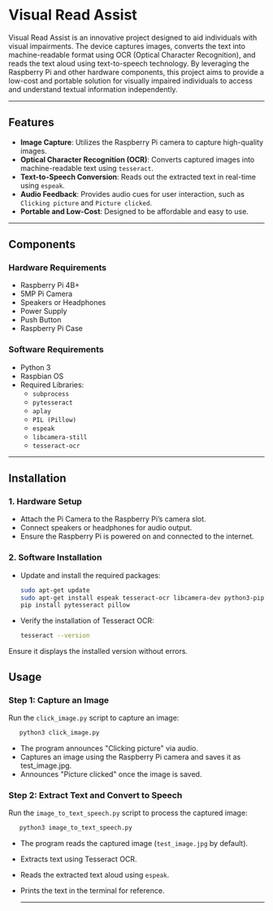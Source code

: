 # Visual Read Assist

Visual Read Assist is an innovative project designed to aid individuals with visual impairments. The device captures images, converts the text into machine-readable format using OCR (Optical Character Recognition), and reads the text aloud using text-to-speech technology. By leveraging the Raspberry Pi and other hardware components, this project aims to provide a low-cost and portable solution for visually impaired individuals to access and understand textual information independently.

---

## Features

- **Image Capture**: Utilizes the Raspberry Pi camera to capture high-quality images.
- **Optical Character Recognition (OCR)**: Converts captured images into machine-readable text using `tesseract`.
- **Text-to-Speech Conversion**: Reads out the extracted text in real-time using `espeak`.
- **Audio Feedback**: Provides audio cues for user interaction, such as `Clicking picture` and `Picture clicked`.
- **Portable and Low-Cost**: Designed to be affordable and easy to use.

---

## Components

### Hardware Requirements
- Raspberry Pi 4B+
- 5MP Pi Camera
- Speakers or Headphones
- Power Supply
- Push Button
- Raspberry Pi Case

### Software Requirements
- Python 3
- Raspbian OS
- Required Libraries:
  - `subprocess`
  - `pytesseract`
  - `aplay`
  - `PIL (Pillow)`
  - `espeak`
  - `libcamera-still`
  - `tesseract-ocr`

---

## Installation

### 1. Hardware Setup
- Attach the Pi Camera to the Raspberry Pi’s camera slot.
- Connect speakers or headphones for audio output.
- Ensure the Raspberry Pi is powered on and connected to the internet.

### 2. Software Installation
- Update and install the required packages:
  ```bash
  sudo apt-get update
  sudo apt-get install espeak tesseract-ocr libcamera-dev python3-pip
  pip install pytesseract pillow

- Verify the installation of Tesseract OCR:
  ```bash
  tesseract --version
Ensure it displays the installed version without errors.

## Usage

### Step 1: Capture an Image
Run the `click_image.py` script to capture an image:
 ```bash
    python3 click_image.py
```
- The program announces "Clicking picture" via audio.
- Captures an image using the Raspberry Pi camera and saves it as test_image.jpg.
- Announces "Picture clicked" once the image is saved.

### Step 2: Extract Text and Convert to Speech
Run the `image_to_text_speech.py` script to process the captured image:
 ```bash
    python3 image_to_text_speech.py
```
- The program reads the captured image (`test_image.jpg` by default).
- Extracts text using Tesseract OCR.
- Reads the extracted text aloud using `espeak`.
- Prints the text in the terminal for reference.

  ---
 
